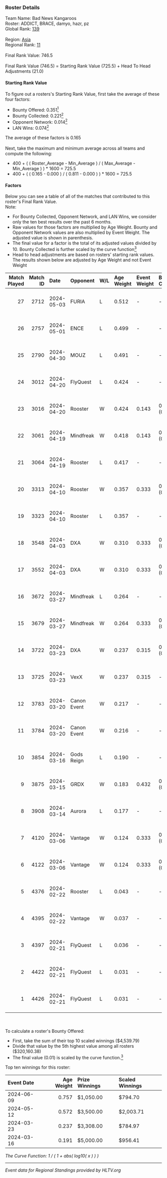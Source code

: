 ### Roster Details<br />
Team Name: Bad News Kangaroos<br />
Roster: ADDICT, BRACE, damyo, hazr, pz<br />
Global Rank: [139](../standings_global_2024_08_14.md)<br />
<br />
Region: [Asia]( ../standings_asia_2024_08_14.md)<br />
Regional Rank: [11]( ../standings_asia_2024_08_14.md)<br />
<br />
Final Rank Value:  746.5<br />
<br />
Final Rank Value (746.5) = Starting Rank Value (725.5) + Head To Head Adjustments (21.0)<br />

#### Starting Rank Value<br />
To figure out a rosters's Starting Rank Value, first take the average of these four factors:<br />
- Bounty Offered: 0.351[<sup>1</sup>](#table2)
- Bounty Collected: 0.221[<sup>2</sup>](#table1)
- Opponent Network: 0.014[<sup>2</sup>](#table1)
- LAN Wins: 0.074[<sup>2</sup>](#table1)

The average of these factors is 0.165<br />
<br />
Next, take the maximum and minimum average across all teams and compute the following:<br />
- 400 + ( ( Roster_Average - Min_Average ) / ( Max_Average - Min_Average ) ) * 1600 = 725.5
- 400 + ( ( 0.165 - 0.000 ) / ( 0.811 - 0.000 ) ) * 1600 = 725.5


#### Factors<br />
Below you can see a table of all of the matches that contributed to this roster's Final Rank Value.<br />
Note:<br />

- For Bounty Collected, Opponent Network, and LAN Wins, we consider only the ten best results over the past 6 months.
- Raw values for those factors are multiplied by Age Weight. Bounty and Opponent Network values are also multiplied by Event Weight. The adjusted value is shown in parenthesis.
- The final value for a factor is the total of its adjusted values divided by 10. Bounty Collected is further scaled by the curve function[<sup>3</sup>](#curveFunction)
- Head to head adjustments are based on rosters' starting rank values. The results shown below are adjusted by Age Weight and not Event Weight
<span id="table1"></span><br />


| Match Played | Match ID | Date       | Opponent    | W/L | Age Weight | Event Weight | Bounty Collected | Opponent Network | LAN Wins  | H2H Adj. | Roster                              |
| -: | -: | :- | :- | :- | :- | :- | :- | :- | :- | -: | :- |
|           27 |     2712 | 2024-05-03 | FURIA       | L   | 0.512      | -            | -                | -                | -         |    -0.12 | ADDICT, BRACE, damyo, hazr, pz      |
|           26 |     2757 | 2024-05-01 | ENCE        | L   | 0.499      | -            | -                | -                | -         |    -0.54 | ADDICT, BRACE, damyo, hazr, pz      |
|           25 |     2790 | 2024-04-30 | MOUZ        | L   | 0.491      | -            | -                | -                | -         |    -0.04 | ADDICT, BRACE, damyo, hazr, pz      |
|           24 |     3012 | 2024-04-20 | FlyQuest    | L   | 0.424      | -            | -                | -                | -         |    -1.64 | ADDICT, BRACE, damyo, hazr, pz      |
|           23 |     3016 | 2024-04-20 | Rooster     | W   | 0.424      | 0.143        | 0.009 (0.001)    | 0.310 (0.019)    | 0 (0.000) |     7.22 | ADDICT, BRACE, damyo, hazr, pz      |
|           22 |     3061 | 2024-04-19 | Mindfreak   | W   | 0.418      | 0.143        | 0.003 (0.000)    | 0.216 (0.013)    | 0 (0.000) |     5.66 | ADDICT, BRACE, damyo, hazr, pz      |
|           21 |     3064 | 2024-04-19 | Rooster     | L   | 0.417      | -            | -                | -                | -         |    -6.01 | ADDICT, BRACE, damyo, hazr, pz      |
|           20 |     3313 | 2024-04-10 | Rooster     | W   | 0.357      | 0.333        | 0.009 (0.001)    | 0.310 (0.037)    | 0 (0.000) |     6.10 | ADDICT, BRACE, damyo, hazr, pz      |
|           19 |     3323 | 2024-04-10 | Rooster     | L   | 0.357      | -            | -                | -                | -         |    -5.25 | ADDICT, BRACE, damyo, hazr, pz      |
|           18 |     3548 | 2024-04-03 | DXA         | W   | 0.310      | 0.333        | 0.002 (0.000)    | 0.240 (0.025)    | 0 (0.000) |     3.93 | ADDICT, BRACE, damyo, hazr, pz      |
|           17 |     3552 | 2024-04-03 | DXA         | W   | 0.310      | 0.333        | 0.002 (0.000)    | 0.240 (0.025)    | 0 (0.000) |     4.03 | ADDICT, BRACE, damyo, hazr, pz      |
|           16 |     3672 | 2024-03-27 | Mindfreak   | L   | 0.264      | -            | -                | -                | -         |    -5.21 | ADDICT, BRACE, damyo, hazr, pz      |
|           15 |     3679 | 2024-03-27 | Mindfreak   | W   | 0.264      | 0.333        | 0.003 (0.000)    | 0.037 (0.003)    | 0 (0.000) |     3.15 | ADDICT, BRACE, damyo, hazr, pz      |
|           14 |     3722 | 2024-03-23 | DXA         | W   | 0.237      | 0.315        | 0.002 (0.000)    | 0.240 (0.018)    | 1 (0.237) |     3.17 | ADDICT, BRACE, damyo, hazr, pz      |
|           13 |     3725 | 2024-03-23 | VexX        | W   | 0.237      | 0.315        | -                | 0.009 (0.001)    | 1 (0.237) |     2.56 | ADDICT, BRACE, damyo, hazr, pz      |
|           12 |     3783 | 2024-03-20 | Canon Event | W   | 0.217      | -            | -                | -                | 0 (0.000) |     1.53 | ADDICT, BRACE, damyo, hazr, pz      |
|           11 |     3784 | 2024-03-20 | Canon Event | W   | 0.216      | -            | -                | -                | -         |     1.55 | ADDICT, BRACE, damyo, hazr, pz      |
|           10 |     3854 | 2024-03-16 | Gods Reign  | L   | 0.190      | -            | -                | -                | -         |    -2.91 | ADDICT, BRACE, hazr, pz, yourwombat |
|            9 |     3875 | 2024-03-15 | GRDX        | W   | 0.183      | 0.432        | 0.001 (0.000)    | -                | 1 (0.183) |     1.42 | ADDICT, BRACE, hazr, pz, yourwombat |
|            8 |     3908 | 2024-03-14 | Aurora      | L   | 0.177      | -            | -                | -                | -         |    -0.04 | ADDICT, BRACE, hazr, pz, yourwombat |
|            7 |     4120 | 2024-03-06 | Vantage     | W   | 0.124      | 0.333        | 0.002 (0.000)    | 0.049 (0.002)    | -         |     1.48 | ADDICT, BRACE, damyo, hazr, pz      |
|            6 |     4122 | 2024-03-06 | Vantage     | W   | 0.124      | 0.333        | 0.002 (0.000)    | 0.049 (0.002)    | -         |     1.49 | ADDICT, BRACE, damyo, hazr, pz      |
|            5 |     4376 | 2024-02-22 | Rooster     | L   | 0.043      | -            | -                | -                | -         |    -0.62 | ADDICT, BRACE, Hatz, hazr, pz       |
|            4 |     4395 | 2024-02-22 | Vantage     | W   | 0.037      | -            | -                | -                | -         |     0.45 | ADDICT, BRACE, Hatz, hazr, pz       |
|            3 |     4397 | 2024-02-21 | FlyQuest    | L   | 0.036      | -            | -                | -                | -         |    -0.14 | ADDICT, BRACE, Hatz, hazr, pz       |
|            2 |     4422 | 2024-02-21 | FlyQuest    | L   | 0.031      | -            | -                | -                | -         |    -0.12 | ADDICT, BRACE, Hatz, hazr, pz       |
|            1 |     4426 | 2024-02-21 | FlyQuest    | L   | 0.031      | -            | -                | -                | -         |    -0.12 | ADDICT, BRACE, Hatz, hazr, pz       |

<br />
<span id="table2"></span><br />
To calculate a roster's Bounty Offered:<br />

- First, take the sum of their top 10 scaled winnings ($4,539.79)
- Divide that value by the 5th highest value among all rosters ($320,160.38)
- The final value (0.01) is scaled by the curve function.[<sup>3</sup>](#curveFunction)

Top ten winnings for this roster:<br />

| Event Date | Age Weight | Prize Winnings | Scaled Winnings |
| :- | -: | :- | :- |
| 2024-06-09 |      0.757 | $1,050.00      | $794.70         |
| 2024-05-12 |      0.572 | $3,500.00      | $2,003.71       |
| 2024-03-23 |      0.237 | $3,308.00      | $784.97         |
| 2024-03-16 |      0.191 | $5,000.00      | $956.41         |


<span id="curveFunction"></span>_The Curve Function: 1 / ( 1 + abs( log10( x ) ) )_<br />

---
_Event data for Regional Standings provided by HLTV.org_<br />

